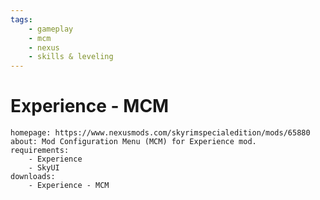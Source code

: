 ```yaml
---
tags:
    - gameplay
    - mcm
    - nexus
    - skills & leveling
---
```


# Experience - MCM

```project_info
homepage: https://www.nexusmods.com/skyrimspecialedition/mods/65880
about: Mod Configuration Menu (MCM) for Experience mod.
requirements:
    - Experience
    - SkyUI
downloads:
    - Experience - MCM
```
